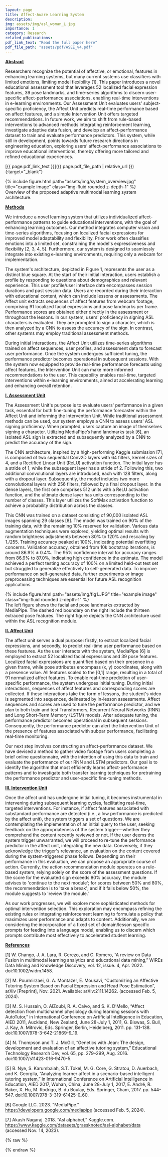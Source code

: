 ```yaml
---
layout: page
title: Affect-Aware Learning System
description: 
img: assets/img/asl_woman_L.jpg
importance: 1
category: Research
related_publications: 
pdf_link_text: "Read the full paper here"
pdf_file_path: "assets/pdf/ASEE_v4.pdf"
---
```


**<u>Abstract</u>**

Researchers recognize the potential of affective, or emotional, features in enhancing learning systems, but many current systems use classifiers with limited emotions, limiting model flexibility [1]. This paper introduces a novel educational assessment tool that leverages 52 localized facial expression features, 39 pose landmarks, and time-series algorithms to discern user-specific affect-performance associations, enabling real-time interventions in e-learning environments. Our Assessment Unit evaluates users' subject-specific proficiency, the Affect Unit predicts real-time performance based on affect features, and a simple Intervention Unit offers targeted recommendations. In future work, we aim to shift from rule-based interventions to advanced methods integrating reinforcement learning, investigate adaptive data fusion, and develop an affect-performance dataset to train and evaluate performance predictors. This system, while still in development, points towards future research directions in engineering education, exploring users’ affect-performance associations to improve educational interventions, thereby offering more tailored and refined educational experiences. 

[{{ page.pdf_link_text }}]({{ page.pdf_file_path | relative_url }}){:target="_blank"}

<div class="row">
    <div class="col-sm mt-3 mt-md-0">
        {% include figure.html path="assets/img/system_overview.jpg" title="example image" class="img-fluid rounded z-depth-1" %}
    </div>
</div>
<div class="caption">
    Overview of the proposed adaptive multimodal learning system architecture.
</div>


**<u>Methods</u>** 

We introduce a novel learning system that utilizes individualized affect-performance patterns to guide educational interventions, with the goal of enhancing learning outcomes. Our method integrates computer vision and time-series algorithms, focusing on localized facial expressions for improved model adaptability and flexibility. Prior work often classifies emotions into a limited set, constraining the model's expressiveness and flexibility [2, 3, 4, 5]. Furthermore, our system is designed to seamlessly integrate into existing e-learning environments, requiring only a webcam for implementation.

The system's architecture, depicted in Figure 1, represents the user as a distinct blue square. At the start of their initial interaction, users establish a profile by responding to questions about demographics and relevant experience. This user profile/user interface data encompasses session durations and past session data. Users are recorded during their interaction with educational content, which can include lessons or assessments. The Affect unit extracts sequences of affect features from webcam footage, comprising 91 localized facial expressions and pose landmarks per frame. Performance scores are obtained either directly in the assessment or throughout the lessons. In our system, users' proficiency in signing ASL characters is evaluated. They are prompted to sign a character, which is then analyzed by a CNN to assess the accuracy of the sign. In contrast, other systems may employ traditional assessment methods.

During initial interactions, the Affect Unit utilizes time-series algorithms trained on affect sequences, user profiles, and assessment data to forecast user performance. Once the system undergoes sufficient tuning, the performance predictor becomes operational in subsequent sessions. With the system now equipped to provide real-time performance forecasts using affect features, the Intervention Unit can make more informed recommendations to the user. This capability enables real-time, targeted interventions within e-learning environments, aimed at accelerating learning and enhancing overall retention. 

**<u>I. Assessment Unit</u>** 

The Assessment Unit's purpose is to evaluate users' performance in a given task, essential for both fine-tuning the performance forecaster within the Affect Unit and informing the Intervention Unit. While traditional assessment methods can be used, our system employs a CNN to assess users' ASL signing proficiency. When prompted, users capture an image of themselves signing a character. Utilizing MediaPipe’s hand landmarks task [6], an isolated ASL sign is extracted and subsequently analyzed by a CNN to predict the accuracy of the sign. 

The CNN architecture, inspired by a high-performing Kaggle submission [7], is composed of two sequential Conv2D layers with 64 filters, kernel sizes of 4, and a Rectified Linear Unit (ReLU) activation function. The initial layer has a stride of 1, while the subsequent layer has a stride of 2. Following this, two additional convolutional layers are introduced, each with 128 filters, along with a dropout layer. Subsequently, the model includes two more convolutional layers with 256 filters, followed by a final dropout layer. In the dense layers, the first one comprises 512 units with a ReLU activation function, and the ultimate dense layer has units corresponding to the number of classes. This layer utilizes the SoftMax activation function to achieve a probability distribution across the classes.

This CNN was trained on a dataset consisting of 90,000 isolated ASL images spanning 29 classes [8]. The model was trained on 90% of the training data, with the remaining 10% reserved for validation. Various data augmentation techniques were explored, yielding optimal results with random brightness adjustments between 80% to 120% and rescaling by 1./255. Training accuracy peaked at 100%, indicating potential overfitting concerns. Validation accuracy, obtained from 10k bootstrap iterations, is around 86.9% ± 0.4%. The 95% confidence interval for accuracy ranges from 86.9% to 87.0%, indicating high confidence in the estimate. The model achieved a perfect testing accuracy of 100% on a limited held-out test set but struggled to generalize effectively to self-generated data. To improve performance on self-generated data, further experiments or image preprocessing techniques are essential for future ASL recognition applications.


<div class="row justify-content-sm-center">
    <div class="col-sm-8 mt-3 mt-md-0">
        {% include figure.html path="assets/img/fig1.JPG" title="example image" class="img-fluid rounded z-depth-1" %}
    </div>
</div>
<div class="caption">
    The left figure shows the facial and pose landmarks extracted by MediaPipe. The dashed red boundary on the right include the thirteen extraced pose features. The right figure depicts the CNN architecture used within the ASL recognition module.
</div>


**<u>II. Affect Unit</u>** 

The affect unit serves a dual purpose: firstly, to extract localized facial expressions, and secondly, to predict real-time user performance based on these features. As the user interacts with the system, MediaPipe [6] is employed to extract 52 localized facial expressions and 39 pose features. Localized facial expressions are quantified based on their presence in a given frame, while pose attributes encompass (x, y) coordinates, along with a presence value. All features scaled to the [0,1] range, resulting in a total of 91 normalized affect features. To enable real-time prediction of user-specific performance, the system undergoes initial tuning. During initial interactions, sequences of affect features and corresponding scores are collected. If these interactions take the form of lessons, the student's video is segmented into sequences, delineated by in-lesson assessments. Affect sequences and scores are used to tune the performance predictor, and we plan to both train and test Transformers, Recurrent Neural Networks (RNN) and Long Short-Term Memory (LSTM) models. After adequate tuning, the performance predictor becomes operational in subsequent sessions. Consequently, the performance predictor can alert the Intervention Unit of the presence of features associated with subpar performance, facilitating real-time monitoring.

Our next step involves constructing an affect-performance dataset. We have devised a method to gather video footage from users completing a brief online questionnaire, with the intention of using this data to train and evaluate the performance of our RNN and LSTM predictors. Our goal is to identify the algorithm that most efficiently learns affect-performance patterns and to investigate both transfer learning techniques for pretraining the performance predictor and user-specific fine-tuning methods.

**<u>III. Intervention Unit</u>** 

Once the affect unit has undergone initial tuning, it becomes instrumental in intervening during subsequent learning cycles, facilitating real-time, targeted interventions. For instance, if affect features associated with substandard performance are detected (i.e., a low performance is predicted by the affect unit), the system triggers a set of questions. We are contemplating the implementation of an initial query to the user, seeking feedback on the appropriateness of the system trigger—whether they comprehend the content recently reviewed or not. If the user deems the system trigger unwarranted, we will proceed to re-tune the performance predictor in the affect unit, integrating the new data. Conversely, if they acknowledge the trigger's relevance, an evaluation on the content covered during the system-triggered phase follows. Depending on their performance in this evaluation, we can propose an appropriate course of action. Currently, the action recommendation module operates on a rule-based system, relying solely on the score of the assessment questions. If the score for the evaluated sign exceeds 80% accuracy, the module advises to 'continue to the next module'; for scores between 50% and 80%, the recommendation is to 'take a break'; and if it falls below 50%, the module suggests to 'review the module.'

As our work progresses, we will explore more sophisticated methods for optimal intervention selection. This exploration may encompass refining the existing rules or integrating reinforcement learning to formulate a policy that maximizes user performance and adapts to content. Additionally, we are considering the incorporation of a fixed set of domain/lesson specific prompts for feeding into a language model, enabling us to discern which prompts contribute most effectively to accelerated student learning. 

**<u>References</u>**

[1] W. Chango, J. A. Lara, R. Cerezo, and C. Romero, “A review on Data Fusion in multimodal learning analytics and educational data mining,” WIREs Data Mining and Knowledge Discovery, vol. 12, issue. 4, Apr. 2022. doi:10.1002/widm.1458. 

[2] M. Pourmirzaei, G. A. Montazer, E. Mousavi, “Customizing an Affective Tutoring System Based on Facial Expression and Head Pose Estimation”, arXiv [Preprint], Nov. 2021. Available: arXiv:2111.14262. (accessed Feb. 5, 2024). 

[3] M. S. Hussain, O. AlZoubi, R. A. Calvo, and S. K. D’Mello, “Affect detection from multichannel physiology during learning sessions with AutoTutor,” in International Conference on Artificial Intelligence in Education, AIED 2011, Auckland, New Zealand, June 28-July 1, 2011, G. Biswas, S. Bull, J. Kay, A. Mitrovic, Eds. Springer, Berlin, Heidelberg, 2011. pp. 131-138. doi:10.1007/978-3-642-21869-9_19. 

[4] N. Thompson and T. J. McGill, “Genetics with Jean: The design, development and evaluation of an affective tutoring system,” Educational Technology Research Dev, vol. 65, pp. 279–299, Aug. 2016. doi:10.1007/s11423-016-9470-5. 

[5] B. Nye, S. Karumbaiah, S.T. Tokel, M. G. Core, G. Stratou, D. Auerbach, and K. Georgila, “Analyzing learner affect in a scenario-based intelligent tutoring system,” in International Conference on Artificial Intelligence in Education, AIED 2017, Wuhan, China, June 28-July 1, 2017, E. André, R. Baker, X. Hu, M. Rodrigo, B. du Boulay, Eds. Springer, Cham, 2017. pp. 544-547. doi:10.1007/978-3-319-61425-0_60. 

[6] Google LLC. 2023. "MediaPipe." https://developers.google.com/mediapipe (accessed Feb. 5, 2024). 

[7] Akash Nagaraj. 2018. “Asl alphabet,” Kaggle.com. https://www.kaggle.com/datasets/grassknoted/asl-alphabet/data (accessed Nov. 14, 2023). 



{% raw %}

{% endraw %}
